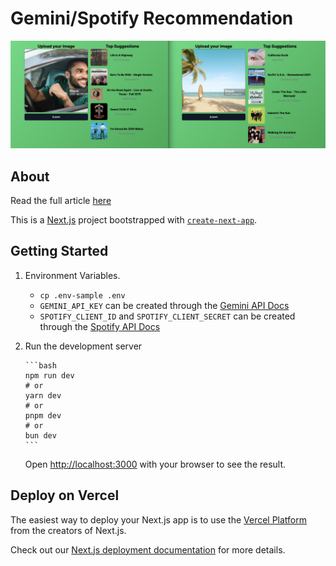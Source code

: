 # Gemini/Spotify Recommendation

![screenshot.png](screenshot.png)

## About

Read the full article [here](https://www.thomasmoawad.com/blog/generating-image-based-song-recommendations-with-google-gemini-and-spotify-apis)

This is a [Next.js](https://nextjs.org/) project bootstrapped with [`create-next-app`](https://github.com/vercel/next.js/tree/canary/packages/create-next-app).

## Getting Started

1.  Environment Variables.
    - `cp .env-sample .env`
    - `GEMINI_API_KEY` can be created through the [Gemini API Docs](https://gemini.google.com/app)
    - `SPOTIFY_CLIENT_ID` and `SPOTIFY_CLIENT_SECRET` can be created through the [Spotify API Docs](https://developer.spotify.com/documentation/web-api)
2.  Run the development server

        ```bash
        npm run dev
        # or
        yarn dev
        # or
        pnpm dev
        # or
        bun dev
        ```

    Open [http://localhost:3000](http://localhost:3000) with your browser to see the result.

## Deploy on Vercel

The easiest way to deploy your Next.js app is to use the [Vercel Platform](https://vercel.com/new?utm_medium=default-template&filter=next.js&utm_source=create-next-app&utm_campaign=create-next-app-readme) from the creators of Next.js.

Check out our [Next.js deployment documentation](https://nextjs.org/docs/deployment) for more details.
